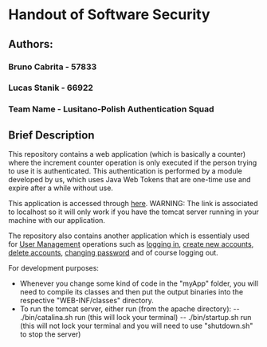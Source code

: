# Handout of Software Security

## Authors:
### Bruno Cabrita - 57833
### Lucas Stanik - 66922
### Team Name - Lusitano-Polish Authentication Squad

## Brief Description
This repository contains a web application (which is basically a counter) where the increment counter operation is only executed if the person trying to use it is authenticated. This authentication is performed by a module developed by us, which uses Java Web Tokens that are one-time use and expire after a while without use.

This application is accessed through [here](http://localhost:8080/myApp/Counter).
WARNING: The link is associated to localhost so it will only work if you have the tomcat server running in your machine with our application.

The repository also contains another application which is essentialy used for [User Management](http://localhost:8080/myApp/UserManagement) operations such as [logging in](http://localhost:8080/myApp/UserManagement/login), [create new accounts](http://localhost:8080/myApp/UserManagement/register), [delete accounts](http://localhost:8080/myApp/UserManagement/delete), [changing password](http://localhost:8080/myApp/UserManagement/ChangePassword) and of course logging out.

For development purposes:
- Whenever you change some kind of code in the "myApp" folder, you will need to compile its classes and then put the output binaries into the respective "WEB-INF/classes" directory.
- To run the tomcat server, either run (from the apache directory):
-- ./bin/catalina.sh run (this will lock your terminal)
-- ./bin/startup.sh run (this will not lock your terminal and you will need to use "shutdown.sh" to stop the server)

